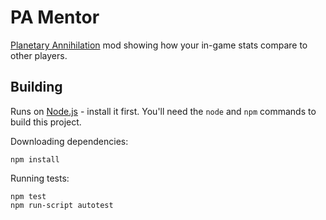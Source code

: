 
PA Mentor
=========

[Planetary Annihilation](http://www.uberent.com/pa/) mod showing how your
in-game stats compare to other players.


Building
--------

Runs on [Node.js](http://nodejs.org/) - install it first. You'll need the
`node` and `npm` commands to build this project.

Downloading dependencies:

    npm install

Running tests:

    npm test
    npm run-script autotest
